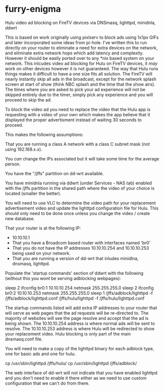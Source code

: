 # furry-enigma
Hulu video ad blocking on FireTV devices via DNSmasq, lighttpd, minidnla, ddwrt


This is based on work originally using pixlserv to block ads using 1x1px GIFs and later incorporated some ideas from pi-hole. I've written this to run directly on your router to eliminate a need for extra devices on the network, and eliminate extra network hops 
which add latency and complexity. However it should be easily ported over to any *nix based system on your network.  This inlcudes video ad blocking for Hulu on FireTV devices, it *may* work on other devices however it is not guaranteed. The way that Hulu runs 
things makes it difficult to have a one size fits all solution.  The FireTV will nearly instantly skip all ads in the broadcast, except for the network splash screen at start of show (think NBC splash and the time that the show airs). The times where you are asked to pick your ad experience will not be skipped entirely due to the timer, simply pick any experience and you will proceed to skip the ad. 

To block the video ad you need to replace the video that the Hulu app is requesting with a video of your own which makes the app believe that it displayed the proper advertisment instead of waiting 30 seconds to proceed. 


This makes the following assumptions: 

That you are running a class A network with a class C subnet mask (not using 192.168.x.x).

You _can_ change the IPs associated but it will take some time for the average person. 

You have the "/jffs" partition on dd-wrt available. 

You have minidnla running via ddwrt (under Services - NAS tab) enabled with the /jffs partition in the shared path where the video of your choice is located (smaller the better).

You will need to use VLC to determine the video path for your replacement advertisement video and update the lighttpd configuration file for Hulu. This should only need to be done once unless you change the video / create new database. 


That your router is at the following IP:

- 10.10.10.1 
- That you have a Broadcom based router with interfaces named 'br0'
- That you do not have the IP addresses 10.10.10.254 and 10.10.10.253 being used on your network.
- That you are running a version of dd-wrt that inludes minidlna, dnsmasq, lighttpd.

Populate the 'startup commands' section of ddwrt with the following (without this you wont be serving adblocking webpages):

sleep 2
ifconfig br0:1 10.10.10.254 netmask 255.255.255.0
sleep 2
ifconfig br0:2 10.10.10.253 netmask 255.255.255.0
sleep 1
/jffs/adblock/lighttpd -f /jffs/adblock/lighttpd.conf
/jffs/hulu/lighttpd -f /jffs/hulu/lighttpd.conf



The startup commands listed will add extra IP addresses to your router that will serve as web pages that the ad requests will be re-directed to. 
The majority of websites will see the page resolve and accept that the ad is being shown. 
The 10.10.10.254 address is where normal ads will be sent to resolve.
The 10.10.10.253 address is where Hulu will be redirected to show your replacement video. 
Hulu blocking is only part of the main dnsmasq.conf file. 

You will need to make a copy of the lighttpd binary for each adblock type, one for basic ads and one for hulu. 

cp /usr/sbin/lighttpd /jffs/hulu/
cp /usr/sbin/lighttpd /jffs/adblock/

The web interface of dd-wrt will not indicate that you have enabled lighttpd and you don't need to enable it there either as we need to use custom configuration that we can't do from there. 

